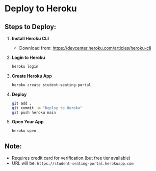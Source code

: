 # Deploy to Heroku

## Steps to Deploy:

1. **Install Heroku CLI**
   - Download from: https://devcenter.heroku.com/articles/heroku-cli

2. **Login to Heroku**
   ```bash
   heroku login
   ```

3. **Create Heroku App**
   ```bash
   heroku create student-seating-portal
   ```

4. **Deploy**
   ```bash
   git add .
   git commit -m "Deploy to Heroku"
   git push heroku main
   ```

5. **Open Your App**
   ```bash
   heroku open
   ```

## Note:
- Requires credit card for verification (but free tier available)
- URL will be: `https://student-seating-portal.herokuapp.com`
